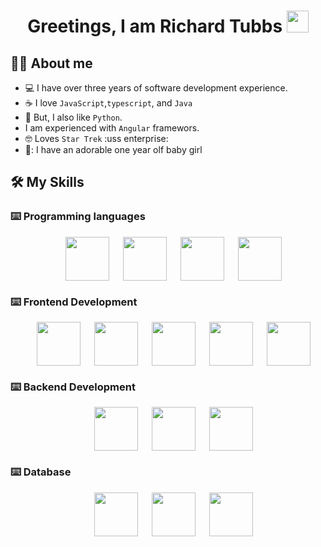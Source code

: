 <h1 align="center">Greetings, I am Richard Tubbs <img src="https://upload.wikimedia.org/wikipedia/commons/2/27/365-vulcan-salute-1.svg" width="35"></h1>


## :technologist:  About me
- :computer: I have over three years of software development experience.
- :coffee: I love `JavaScript`,`typescript`, and `Java`
- :snake: But, I also like `Python`.
- I am experienced with `Angular` framewors.
- :nerd_face: Loves `Star Trek` :uss enterprise:
- 👶: I have an adorable one year olf baby girl

## 🛠️ My Skills

### ⌨️ Programming languages

<p align="center"> 
  &emsp; 
  <img height='70' align='center'src="https://cdn.jsdelivr.net/gh/devicons/devicon/icons/javascript/javascript-original.svg" />
  &emsp; 
  <img height='70' align='center'src="https://upload.wikimedia.org/wikipedia/commons/4/4c/Typescript_logo_2020.svg" />
  &emsp;
  <img height='70' align='center' src="https://cdn.jsdelivr.net/gh/devicons/devicon/icons/python/python-original-wordmark.svg" />
  &emsp;
  <img height='70' align='center' src="https://upload.wikimedia.org/wikipedia/en/thumb/3/30/Java_programming_language_logo.svg/800px-Java_programming_language_logo.svg.png">
</p>

### ⌨️ Frontend Development
<p align="center"> 
  &emsp; 
  <img height='70' align='center' src="https://upload.wikimedia.org/wikipedia/commons/c/cf/Angular_full_color_logo.svg" />
  &emsp;
  <img height='70' align='center'src="https://cdn.jsdelivr.net/gh/devicons/devicon/icons/javascript/javascript-original.svg" />
  &emsp; 
  <img height='70' align='center'src="https://upload.wikimedia.org/wikipedia/commons/4/4c/Typescript_logo_2020.svg" />
  &emsp; 
  <img height='70' align='center' src="https://cdn.jsdelivr.net/gh/devicons/devicon/icons/html5/html5-original.svg" />
  &emsp;
  <img height='70' align='center' src="https://cdn.jsdelivr.net/gh/devicons/devicon/icons/css3/css3-original.svg" />
</p>

### ⌨️ Backend Development
<p align="center"> 
  &emsp;
  <img height='70' align='center' src="https://cdn.jsdelivr.net/gh/devicons/devicon/icons/nodejs/nodejs-original.svg" />
  &emsp;
  <img height='70' align='center' src="https://cdn.jsdelivr.net/gh/devicons/devicon/icons/python/python-original-wordmark.svg" />
  &emsp;
  <img height='70' align='center' src="https://upload.wikimedia.org/wikipedia/en/thumb/3/30/Java_programming_language_logo.svg/800px-Java_programming_language_logo.svg.png">
</p>

### ⌨️ Database
<p align="center"> 
&emsp; 
<img height='70' align='center' src="https://cdn.jsdelivr.net/gh/devicons/devicon/icons/postgresql/postgresql-original.svg" />
&emsp;
<img height='70' align='center' src="https://cdn.jsdelivr.net/gh/devicons/devicon/icons/sqlalchemy/sqlalchemy-original.svg" />
&emsp;
<img height='70' align='center' src="https://d1.awsstatic.com/asset-repository/products/amazon-rds/1024px-MySQL.ff87215b43fd7292af172e2a5d9b844217262571.png" />
</p>

